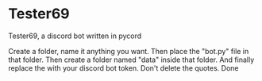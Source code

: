 # Tester69
Tester69, a discord bot written in pycord

Create a folder, name it anything you want.
Then place the "bot.py" file in that folder.
Then create a folder named "data" inside that folder.
And finally replace the <Your bot token here> with your discord bot token. Don't delete the quotes.
Done